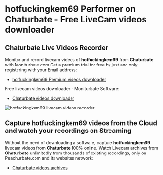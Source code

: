 # hotfuckingkem69 Performer on Chaturbate - Free LiveCam videos downloader

## Chaturbate Live Videos Recorder

Monitor and record livecam videos of **hotfuckingkem69** from **Chaturbate** with Moniturbate.com
Get a premium trial for free by just and only registering with your Email address:
* [hotfuckingkem69 Premium videos downloader](https://moniturbate.com/request-demo-licence-key.html)

Free livecam videos downloader - Moniturbate Software:
* [Chaturbate videos downloader](https://moniturbate.com/moniturbate-download-software.html)

![hotfuckingkem69 livecam videos recorder](https://peachurnet.com/templates/moniturbate-software.png)


## Capture hotfuckingkem69 videos from the Cloud and watch your recordings on Streaming

Without the need of downloading a software, capture **hotfuckingkem69** livecam videos from **Chaturbate** 100% online.
Watch Livecam archives from **Chaturbate** unlimitedly from thousands of existing recordings, only on Peachurbate.com and its websites network:
* [Chaturbate videos archives](https://peachurnet.com/)
